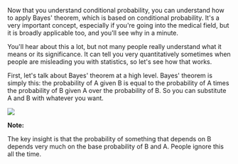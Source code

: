 Now that you understand conditional probability, you can understand how to apply Bayes' theorem, which is based on conditional probability. It's a very important concept, especially if you're going into the medical field, but it is broadly applicable too, and you'll see why in a minute.

You'll hear about this a lot, but not many people really understand what it means or its significance. It can tell you very quantitatively sometimes when people are misleading you with statistics, so let's see how that works.

First, let's talk about Bayes' theorem at a high level. Bayes' theorem is simply this: the probability of A given B is equal to the probability of A times the probability of B given A over the probability of B. So you can substitute A and B with whatever you want.

![](https://github.com/fenago/katacoda-scenarios/raw/master/datascience-machine-learning/datascience-machine-learning-chapter-03-02/steps/12/1.png)

**Note:**

The key insight is that the probability of something that depends on B depends very much on the base probability of B and A. People ignore this all the time.
